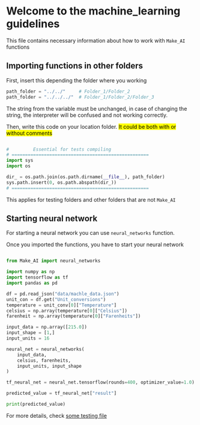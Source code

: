 # Welcome to the machine_learning guidelines

This file contains necessary information about how to work with `Make_AI` functions

## Importing functions in other folders

First, insert this depending the folder where you working

````python
path_folder = "../../"     # Folder_1/Folder_2
path_folder = "../../../"  # Folder_1/Folder_2/Folder_3
````

The string from the variable must be unchanged, in case of changing the string, the interpreter will be confused and not working correctly.

Then, write this code on your location folder. <mark>It could be both with or without comments</mark>

````python

#         Essential for tests compiling
# ===================================================
import sys
import os

dir_ = os.path.join(os.path.dirname(__file__), path_folder)
sys.path.insert(0, os.path.abspath(dir_))
# ===================================================

````

This applies for testing folders and other folders that are not `Make_AI`

## Starting neural network

For starting a neural network you can use `neural_networks` function.

Once you imported the functions, you have to start your neural network

````python

from Make_AI import neural_networks

import numpy as np
import tensorflow as tf
import pandas as pd

df = pd.read_json("data/machle_data.json")
unit_con = df.get("Unit_conversions")
temperature = unit_conv[0]["Temperature"]
celsius = np.array(temperature[0]["Celsius"])
farenheit = np.array(temperature[0]["Farenheits"])

input_data = np.array([215.0])
input_shape = [1,]
input_units = 16

neural_net = neural_networks(
    input_data, 
    celsius, farenheits,
    input_units, input_shape
)

tf_neural_net = neural_net.tensorflow(rounds=400, optimizer_value=1.0)

predicted_value = tf_neural_net["result"]

print(predicted_value)

````

For more details, check [some testing file](
https://github.com/code1O/ai_automat/blob/main/Tests/machine_learning/Unit_conversions/temperature.py
)